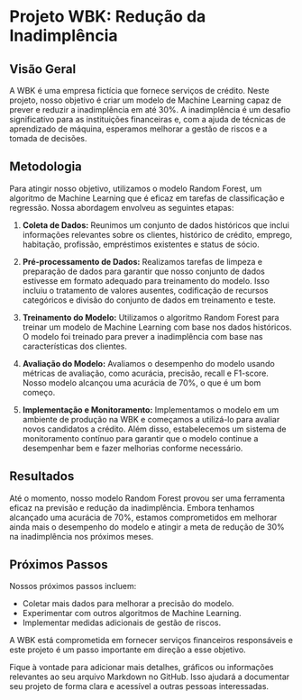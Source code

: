 # Projeto WBK: Redução da Inadimplência

## Visão Geral

A WBK é uma empresa fictícia que fornece serviços de crédito. Neste projeto, nosso objetivo é criar um modelo de Machine Learning capaz de prever e reduzir a inadimplência em até 30%. A inadimplência é um desafio significativo para as instituições financeiras e, com a ajuda de técnicas de aprendizado de máquina, esperamos melhorar a gestão de riscos e a tomada de decisões.

## Metodologia

Para atingir nosso objetivo, utilizamos o modelo Random Forest, um algoritmo de Machine Learning que é eficaz em tarefas de classificação e regressão. Nossa abordagem envolveu as seguintes etapas:

1. **Coleta de Dados:** Reunimos um conjunto de dados históricos que inclui informações relevantes sobre os clientes, histórico de crédito, emprego, habitação, profissão, empréstimos existentes e status de sócio.

2. **Pré-processamento de Dados:** Realizamos tarefas de limpeza e preparação de dados para garantir que nosso conjunto de dados estivesse em formato adequado para treinamento do modelo. Isso incluiu o tratamento de valores ausentes, codificação de recursos categóricos e divisão do conjunto de dados em treinamento e teste.

3. **Treinamento do Modelo:** Utilizamos o algoritmo Random Forest para treinar um modelo de Machine Learning com base nos dados históricos. O modelo foi treinado para prever a inadimplência com base nas características dos clientes.

4. **Avaliação do Modelo:** Avaliamos o desempenho do modelo usando métricas de avaliação, como acurácia, precisão, recall e F1-score. Nosso modelo alcançou uma acurácia de 70%, o que é um bom começo.

5. **Implementação e Monitoramento:** Implementamos o modelo em um ambiente de produção na WBK e começamos a utilizá-lo para avaliar novos candidatos a crédito. Além disso, estabelecemos um sistema de monitoramento contínuo para garantir que o modelo continue a desempenhar bem e fazer melhorias conforme necessário.

## Resultados

Até o momento, nosso modelo Random Forest provou ser uma ferramenta eficaz na previsão e redução da inadimplência. Embora tenhamos alcançado uma acurácia de 70%, estamos comprometidos em melhorar ainda mais o desempenho do modelo e atingir a meta de redução de 30% na inadimplência nos próximos meses.

## Próximos Passos

Nossos próximos passos incluem:

- Coletar mais dados para melhorar a precisão do modelo.
- Experimentar com outros algoritmos de Machine Learning.
- Implementar medidas adicionais de gestão de riscos.

A WBK está comprometida em fornecer serviços financeiros responsáveis e este projeto é um passo importante em direção a esse objetivo.

Fique à vontade para adicionar mais detalhes, gráficos ou informações relevantes ao seu arquivo Markdown no GitHub. Isso ajudará a documentar seu projeto de forma clara e acessível a outras pessoas interessadas.

